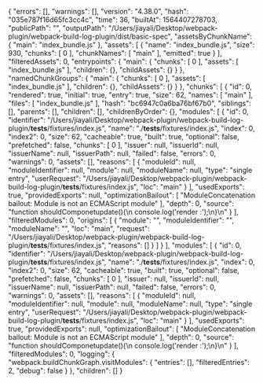 {
  "errors": [],
  "warnings": [],
  "version": "4.38.0",
  "hash": "035e787f16d65fc3cc4c",
  "time": 36,
  "builtAt": 1564407278703,
  "publicPath": "",
  "outputPath": "/Users/jiayali/Desktop/webpack-plugin/webpack-build-log-plugin/dist/basic-spec",
  "assetsByChunkName": {
    "main": "index_bundle.js"
  },
  "assets": [
    {
      "name": "index_bundle.js",
      "size": 930,
      "chunks": [
        0
      ],
      "chunkNames": [
        "main"
      ],
      "emitted": true
    }
  ],
  "filteredAssets": 0,
  "entrypoints": {
    "main": {
      "chunks": [
        0
      ],
      "assets": [
        "index_bundle.js"
      ],
      "children": {},
      "childAssets": {}
    }
  },
  "namedChunkGroups": {
    "main": {
      "chunks": [
        0
      ],
      "assets": [
        "index_bundle.js"
      ],
      "children": {},
      "childAssets": {}
    }
  },
  "chunks": [
    {
      "id": 0,
      "rendered": true,
      "initial": true,
      "entry": true,
      "size": 62,
      "names": [
        "main"
      ],
      "files": [
        "index_bundle.js"
      ],
      "hash": "bc6947c0a6ba76bf67b0",
      "siblings": [],
      "parents": [],
      "children": [],
      "childrenByOrder": {},
      "modules": [
        {
          "id": 0,
          "identifier": "/Users/jiayali/Desktop/webpack-plugin/webpack-build-log-plugin/__tests__/fixtures/index.js",
          "name": "./__tests__/fixtures/index.js",
          "index": 0,
          "index2": 0,
          "size": 62,
          "cacheable": true,
          "built": true,
          "optional": false,
          "prefetched": false,
          "chunks": [
            0
          ],
          "issuer": null,
          "issuerId": null,
          "issuerName": null,
          "issuerPath": null,
          "failed": false,
          "errors": 0,
          "warnings": 0,
          "assets": [],
          "reasons": [
            {
              "moduleId": null,
              "moduleIdentifier": null,
              "module": null,
              "moduleName": null,
              "type": "single entry",
              "userRequest": "/Users/jiayali/Desktop/webpack-plugin/webpack-build-log-plugin/__tests__/fixtures/index.js",
              "loc": "main"
            }
          ],
          "usedExports": true,
          "providedExports": null,
          "optimizationBailout": [
            "ModuleConcatenation bailout: Module is not an ECMAScript module"
          ],
          "depth": 0,
          "source": "function shouldComponetupdate(){\n  console.log('render :');\n}\n"
        }
      ],
      "filteredModules": 0,
      "origins": [
        {
          "module": "",
          "moduleIdentifier": "",
          "moduleName": "",
          "loc": "main",
          "request": "/Users/jiayali/Desktop/webpack-plugin/webpack-build-log-plugin/__tests__/fixtures/index.js",
          "reasons": []
        }
      ]
    }
  ],
  "modules": [
    {
      "id": 0,
      "identifier": "/Users/jiayali/Desktop/webpack-plugin/webpack-build-log-plugin/__tests__/fixtures/index.js",
      "name": "./__tests__/fixtures/index.js",
      "index": 0,
      "index2": 0,
      "size": 62,
      "cacheable": true,
      "built": true,
      "optional": false,
      "prefetched": false,
      "chunks": [
        0
      ],
      "issuer": null,
      "issuerId": null,
      "issuerName": null,
      "issuerPath": null,
      "failed": false,
      "errors": 0,
      "warnings": 0,
      "assets": [],
      "reasons": [
        {
          "moduleId": null,
          "moduleIdentifier": null,
          "module": null,
          "moduleName": null,
          "type": "single entry",
          "userRequest": "/Users/jiayali/Desktop/webpack-plugin/webpack-build-log-plugin/__tests__/fixtures/index.js",
          "loc": "main"
        }
      ],
      "usedExports": true,
      "providedExports": null,
      "optimizationBailout": [
        "ModuleConcatenation bailout: Module is not an ECMAScript module"
      ],
      "depth": 0,
      "source": "function shouldComponetupdate(){\n  console.log('render :');\n}\n"
    }
  ],
  "filteredModules": 0,
  "logging": {
    "webpack.buildChunkGraph.visitModules": {
      "entries": [],
      "filteredEntries": 2,
      "debug": false
    }
  },
  "children": []
}